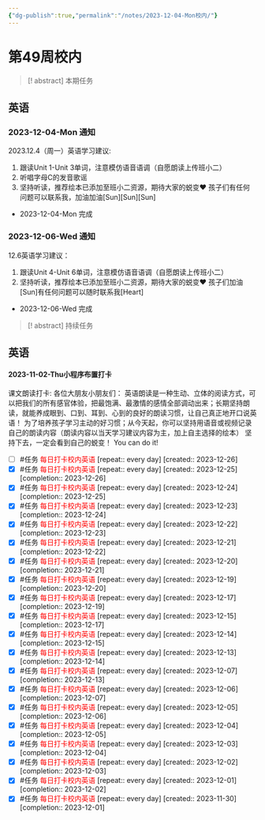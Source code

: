 ```yaml
---
{"dg-publish":true,"permalink":"/notes/2023-12-04-Mon校内/"}
---
```



# 第49周校内
> [! abstract] 本期任务
## 英语
### 2023-12-04-Mon 通知
2023.12.4（周一）英语学习建议:
1. 跟读Unit 1-Unit 3单词，注意模仿语音语调（自愿朗读上传班小二）
2. 听唱字母C的发音歌谣
3. 坚持听读，推荐绘本已添加至班小二资源，期待大家的蜕变❤
孩子们有任何问题可以联系我，加油加油[Sun][Sun][Sun]
- 2023-12-04-Mon 完成
### 2023-12-06-Wed 通知
12.6英语学习建议：
1. 跟读Unit 4-Unit 6单词，注意模仿语音语调（自愿朗读上传班小二）
2. 坚持听读，推荐绘本已添加至班小二资源，期待大家的蜕变❤
孩子们加油[Sun]有任何问题可以随时联系我[Heart]
- 2023-12-06-Wed 完成

> [! abstract] 持续任务

## 英语

<div class="transclusion internal-embed is-loaded"><div class="markdown-embed">



#### 2023-11-02-Thu小程序布置打卡


课文朗读打卡:
各位大朋友小朋友们：
      英语朗读是一种生动、立体的阅读方式，可以把我们的所有感官体验，把最饱满、最激情的感情全部调动出来；长期坚持朗读，就能养成眼到、口到、耳到、心到的良好的朗读习惯，让自己真正地开口说英语！
为了培养孩子学习主动的好习惯；从今天起，你可以坚持用语音或视频记录自己的朗读内容（朗读内容以当天学习建议内容为主，加上自主选择的绘本）
坚持下去，一定会看到自己的蜕变！
You can do it! 
- [ ] #任务 <font color=red>每日打卡校内英语</font>  [repeat:: every day]  [created:: 2023-12-26]
- [x] #任务 <font color=red>每日打卡校内英语</font>  [repeat:: every day]  [created:: 2023-12-25]  [completion:: 2023-12-26]
- [x] #任务 <font color=red>每日打卡校内英语</font>  [repeat:: every day]  [created:: 2023-12-24]  [completion:: 2023-12-25]
- [x] #任务 <font color=red>每日打卡校内英语</font>  [repeat:: every day]  [created:: 2023-12-23]  [completion:: 2023-12-24]
- [x] #任务 <font color=red>每日打卡校内英语</font>  [repeat:: every day]  [created:: 2023-12-22]  [completion:: 2023-12-23]
- [x] #任务 <font color=red>每日打卡校内英语</font>  [repeat:: every day]  [created:: 2023-12-21]  [completion:: 2023-12-22]
- [x] #任务 <font color=red>每日打卡校内英语</font>  [repeat:: every day]  [created:: 2023-12-20]  [completion:: 2023-12-21]
- [x] #任务 <font color=red>每日打卡校内英语</font>  [repeat:: every day]  [created:: 2023-12-19]  [completion:: 2023-12-20]
- [x] #任务 <font color=red>每日打卡校内英语</font>  [repeat:: every day]  [created:: 2023-12-17]  [completion:: 2023-12-19]
- [x] #任务 <font color=red>每日打卡校内英语</font>  [repeat:: every day]  [created:: 2023-12-15]  [completion:: 2023-12-17]
- [x] #任务 <font color=red>每日打卡校内英语</font>  [repeat:: every day]  [created:: 2023-12-14]  [completion:: 2023-12-15]
- [x] #任务 <font color=red>每日打卡校内英语</font>  [repeat:: every day]  [created:: 2023-12-13]  [completion:: 2023-12-14]
- [x] #任务 <font color=red>每日打卡校内英语</font>  [repeat:: every day]  [created:: 2023-12-07]  [completion:: 2023-12-13]
- [x] #任务 <font color=red>每日打卡校内英语</font>  [repeat:: every day]  [created:: 2023-12-06]  [completion:: 2023-12-07]
- [x] #任务 <font color=red>每日打卡校内英语</font>  [repeat:: every day]  [created:: 2023-12-05]  [completion:: 2023-12-06]
- [x] #任务 <font color=red>每日打卡校内英语</font>  [repeat:: every day]  [created:: 2023-12-04]  [completion:: 2023-12-05]
- [x] #任务 <font color=red>每日打卡校内英语</font>  [repeat:: every day]  [created:: 2023-12-03]  [completion:: 2023-12-04]
- [x] #任务 <font color=red>每日打卡校内英语</font>  [repeat:: every day]  [created:: 2023-12-02]  [completion:: 2023-12-03]
- [x] #任务 <font color=red>每日打卡校内英语</font>  [repeat:: every day]  [created:: 2023-12-01]  [completion:: 2023-12-02]
- [x] #任务 <font color=red>每日打卡校内英语</font>  [repeat:: every day]  [created:: 2023-11-30]  [completion:: 2023-12-01]

</div></div>
